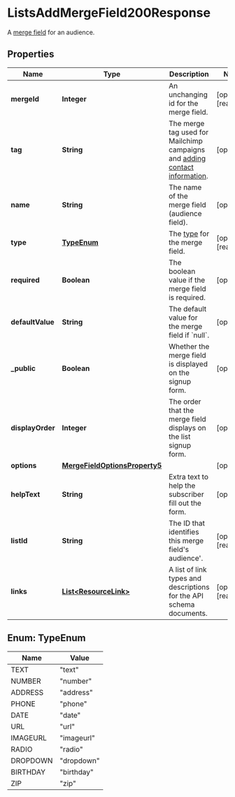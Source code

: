 

# ListsAddMergeField200Response

A [merge field](https://mailchimp.com/developer/marketing/docs/merge-fields/) for an audience.

## Properties

| Name | Type | Description | Notes |
|------------ | ------------- | ------------- | -------------|
|**mergeId** | **Integer** | An unchanging id for the merge field. |  [optional] [readonly] |
|**tag** | **String** | The merge tag used for Mailchimp campaigns and [adding contact information](https://mailchimp.com/developer/marketing/docs/merge-fields/#add-merge-data-to-contacts). |  [optional] |
|**name** | **String** | The name of the merge field (audience field). |  [optional] |
|**type** | [**TypeEnum**](#TypeEnum) | The [type](https://mailchimp.com/developer/marketing/docs/merge-fields/#structure) for the merge field. |  [optional] [readonly] |
|**required** | **Boolean** | The boolean value if the merge field is required. |  [optional] |
|**defaultValue** | **String** | The default value for the merge field if &#x60;null&#x60;. |  [optional] |
|**_public** | **Boolean** | Whether the merge field is displayed on the signup form. |  [optional] |
|**displayOrder** | **Integer** | The order that the merge field displays on the list signup form. |  [optional] |
|**options** | [**MergeFieldOptionsProperty5**](MergeFieldOptionsProperty5.md) |  |  [optional] |
|**helpText** | **String** | Extra text to help the subscriber fill out the form. |  [optional] |
|**listId** | **String** | The ID that identifies this merge field&#39;s audience&#39;. |  [optional] [readonly] |
|**links** | [**List&lt;ResourceLink&gt;**](ResourceLink.md) | A list of link types and descriptions for the API schema documents. |  [optional] [readonly] |



## Enum: TypeEnum

| Name | Value |
|---- | -----|
| TEXT | &quot;text&quot; |
| NUMBER | &quot;number&quot; |
| ADDRESS | &quot;address&quot; |
| PHONE | &quot;phone&quot; |
| DATE | &quot;date&quot; |
| URL | &quot;url&quot; |
| IMAGEURL | &quot;imageurl&quot; |
| RADIO | &quot;radio&quot; |
| DROPDOWN | &quot;dropdown&quot; |
| BIRTHDAY | &quot;birthday&quot; |
| ZIP | &quot;zip&quot; |



